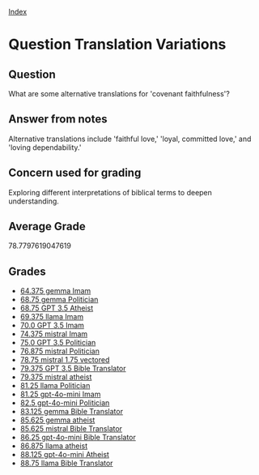 
[Index](../../index.md)
# Question Translation Variations
## Question
What are some alternative translations for 'covenant faithfulness'?

## Answer from notes
Alternative translations include 'faithful love,' 'loyal, committed love,' and 'loving dependability.'

## Concern used for grading
Exploring different interpretations of biblical terms to deepen understanding.

## Average Grade
78.7797619047619

## Grades
 * [64.375 gemma Imam](../answers/gemma_Imam/Translation_Variations.md)
 * [68.75 gemma Politician](../answers/gemma_Politician/Translation_Variations.md)
 * [68.75 GPT 3.5 Atheist](../answers/GPT_3.5_Atheist/Translation_Variations.md)
 * [69.375 llama Imam](../answers/llama_Imam/Translation_Variations.md)
 * [70.0 GPT 3.5 Imam](../answers/GPT_3.5_Imam/Translation_Variations.md)
 * [74.375 mistral Imam](../answers/mistral_Imam/Translation_Variations.md)
 * [75.0 GPT 3.5 Politician](../answers/GPT_3.5_Politician/Translation_Variations.md)
 * [76.875 mistral Politician](../answers/mistral_Politician/Translation_Variations.md)
 * [78.75 mistral 1.75 vectored](../answers/mistral_1.75_vectored/Translation_Variations.md)
 * [79.375 GPT 3.5 Bible Translator](../answers/GPT_3.5_Bible_Translator/Translation_Variations.md)
 * [79.375 mistral atheist](../answers/mistral_atheist/Translation_Variations.md)
 * [81.25 llama Politician](../answers/llama_Politician/Translation_Variations.md)
 * [81.25 gpt-4o-mini Imam](../answers/gpt-4o-mini_Imam/Translation_Variations.md)
 * [82.5 gpt-4o-mini Politician](../answers/gpt-4o-mini_Politician/Translation_Variations.md)
 * [83.125 gemma Bible Translator](../answers/gemma_Bible_Translator/Translation_Variations.md)
 * [85.625 gemma atheist](../answers/gemma_atheist/Translation_Variations.md)
 * [85.625 mistral Bible Translator](../answers/mistral_Bible_Translator/Translation_Variations.md)
 * [86.25 gpt-4o-mini Bible Translator](../answers/gpt-4o-mini_Bible_Translator/Translation_Variations.md)
 * [86.875 llama atheist](../answers/llama_atheist/Translation_Variations.md)
 * [88.125 gpt-4o-mini Atheist](../answers/gpt-4o-mini_Atheist/Translation_Variations.md)
 * [88.75 llama Bible Translator](../answers/llama_Bible_Translator/Translation_Variations.md)
